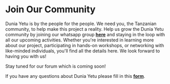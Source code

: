# Join Our Community

Dunia Yetu is by the people for the people. We need you, the Tanzanian community, to help make this project a reality. Help us grow the Dunia Yetu community by joining our whatsapp group [**here**](https://chat.whatsapp.com/DAedmvshxCD850WjJ3mUn8) and staying in the loop with all our upcoming activities. Whether you're interested in learning more about our project, participating in hands-on workshops, or networking with like-minded individuals, you'll find all the details here. We look forward to having you with us!

Stay tuned for our forum which is coming soon!

If you have any questions about Dunia Yetu please fill in this [**form**](https://tally.so/r/31VyAM).


